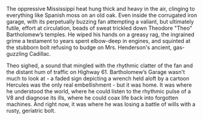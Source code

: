The oppressive Mississippi heat hung thick and heavy in the air, clinging to everything like Spanish moss on an old oak. Even inside the corrugated iron garage, with its perpetually buzzing fan attempting a valiant, but ultimately futile, effort at circulation, beads of sweat trickled down Theodore "Theo" Bartholomew’s temples. He wiped his hands on a greasy rag, the ingrained grime a testament to years spent elbow-deep in engines, and squinted at the stubborn bolt refusing to budge on Mrs. Henderson's ancient, gas-guzzling Cadillac.

Theo sighed, a sound that mingled with the rhythmic clatter of the fan and the distant hum of traffic on Highway 61. Bartholomew’s Garage wasn't much to look at - a faded sign depicting a wrench held aloft by a cartoon Hercules was the only real embellishment - but it was home. It was where he understood the world, where he could listen to the rhythmic pulse of a V8 and diagnose its ills, where he could coax life back into forgotten machines. And right now, it was where he was losing a battle of wills with a rusty, geriatric bolt.

